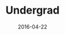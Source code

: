 ---
layout: post
title: Undergrad
name: undergrad
date: 2016-04-22
img: 2009-2011.png
alt: image-alt
description: "There be Salt Flats!"
image_items: [
    {
        title: Salt Lake County Film and Media Center,
        img: 2009-2011_1_FC.png,
        description: ""
    },
    {
        img: 2009-2011_2_FC.png,
        description: ""
    },
    {
        img: 2009-2011_3_FC.png,
        description: ""
    },
    {
        title: Fluid Adajio Installation,
        img: 2009-2011_4_FA.png,
        description: ""
    },
    {
        img: 2009-2011_5_FA.png,
        description: ""
    },
    {
        title: Los Angeles Cultural Center,
        img: 2009-2011_6_LA.png,
        description: ""
    },
    {
        img: 2009-2011_7_LA.png,
        description: ""
    },
    {
        img: 2009-2011_8_LA.png,
        description: ""
    },
    {
        title: salt flats mirage,
        img: 2009-2011_9_MIR.png,
        description: ""
    },
    {
        img: 2009-2011_10_MIR.png,
        description: ""
    },
    {
        title: uxmal,
        img: 2009-2011_11_UX.png,
        description: ""
    },
    {
        title: street art installation,
        img: 2009-2011_12_PB.png,
        description: ""
    },
    
]
---